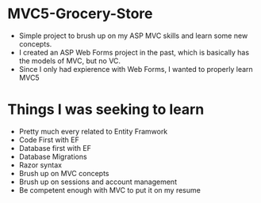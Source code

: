 # MVC5-Grocery-Store
- Simple project to brush up on my ASP MVC skills and learn some new concepts.
- I created an ASP Web Forms project in the past, which is basically has the models of MVC, but no VC.
- Since I only had expierence with Web Forms, I wanted to properly learn MVC5

# Things I was seeking  to learn
- Pretty much every related to Entity Framwork
- Code First with EF
- Database first with EF
- Database Migrations
- Razor syntax
- Brush up on MVC concepts
- Brush up on sessions and account management
- Be competent enough with MVC to put it on my resume
